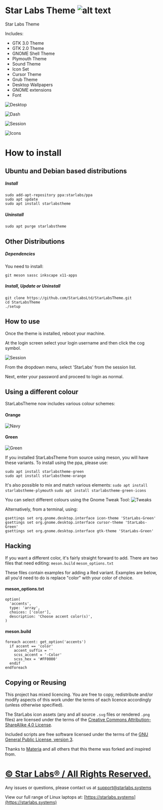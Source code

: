 # Star Labs Theme ![alt text](https://cdn.shopify.com/s/files/1/2059/5897/files/Star_50x.png?v=1513954416 "Star Labs Systems")
Star Labs Theme

Includes:
* GTK 3.0 Theme
* GTK 2.0 Theme
* GNOME Shell Theme
* Plymouth Theme
* Sound Theme
* Icon Set
* Cursor Theme
* Grub Theme
* Desktop Wallpapers
* GNOME extensions
* Font

![Desktop](Screenshots/Desktop.png)

![Dash](Screenshots/Dash.png)

![Session](Screenshots/Session.png)

![Icons](Screenshots/Icons.png)
# How to install
## Ubuntu and Debian based distributions
##### Install
```
sudo add-apt-repository ppa:starlabs/ppa
sudo apt update
sudo apt install starlabstheme
```
##### Uninstall
```
sudo apt purge starlabstheme
```


## Other Distributions
##### Dependencies
You need to install:
```
git meson sassc inkscape x11-apps
```
##### Install, Update or Uninstall
```
git clone https://github.com/StarLabsLtd/StarLabsTheme.git
cd StarLabsTheme
./setup
```

## How to use

Once the theme is installed, reboot your machine.

At the login screen select your login username and then click the cog symbol.

![Session](Screenshots/Session-cropped.png)

From the dropdown menu, select 'StarLabs' from the session list.

Next, enter your password and proceed to login as normal.

## Using a different colour

StarLabsTheme now includes various colour schemes:
#### Orange
![Navy](Screenshots/Orange)
#### Green
![Green](Screenshots/Green.png)

If you installed StarLabsTheme from source using meson, you will have these variants. To install using the ppa, please use:
```
sudo apt install starlabstheme-green
sudo apt install starlabstheme-orange
```

It's also possible to mix and match various elements:
`sudo apt install starlabstheme-plymouth`
`sudo apt install starlabstheme-green-icons`


You can select different colours using the Gnome Tweak Tool:
![Tweaks](Screenshots/Tweaks.png)

Alternatively, from a terminal, using:
```
gsettings set org.gnome.desktop.interface icon-theme 'StarLabs-Green'
gsettings set org.gnome.desktop.interface cursor-theme 'StarLabs-Green'
gsettings set org.gnome.desktop.interface gtk-theme 'StarLabs-Green'
```

## Hacking
If you want a different color, it's fairly straight forward to add. There are two files that need editing:
`meson.build`
`meson_options.txt`

These files contain examples for adding a Red variant. Examples are below, all you'd need to do is replace "color" with your color of choice.

#### meson_options.txt

```
option(
  'accents',
  type: 'array',
  choices: ['color'],
  description: 'Choose accent color(s)',
)

```

#### meson.build
```
foreach accent: get_option('accents')
  if accent == 'color'
    accent_suffix = ''
    scss_accent = '-Color'
    scss_hex = '#FF0000'
  endif
endforeach
```

## Copying or Reusing

This project has mixed licencing. You are free to copy, redistribute and/or modify aspects of this work under the terms of each licence accordingly (unless otherwise specified).

The StarLabs icon assets (any and all source `.svg` files or rendered `.png` files) are licensed under the terms of the [Creative Commons Attribution-ShareAlike 4.0 License](https://creativecommons.org/licenses/by-sa/4.0/).

Included scripts are free software licensed under the terms of the [GNU General Public License, version 3](https://www.gnu.org/licenses/gpl-3.0.txt).

Thanks to [Materia](https://github.com/nana-4/materia-theme) and all others that this theme was forked and inspired from.

# [© Star Labs® / All Rights Reserved.](https://starlabs.systems)
Any issues or questions, please contact us at [support@starlabs.systems](mailto:supportstarlabs.systems)

View our full range of Linux laptops at: [https://starlabs.systems](https://starlabs.systems)

